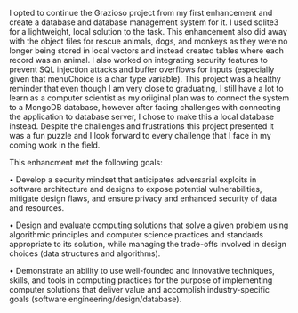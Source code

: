 I opted to continue the Grazioso project from my first enhancement and create a database and database management system for it. I used sqlite3 for a lightweight, local solution to the task. This enhancement also did away with the object files for rescue animals, dogs, and monkeys as they were no longer being stored in local vectors and instead created tables where each record was an animal. I also worked on integrating security features to prevent SQL injection attacks and buffer overflows for inputs (especially given that menuChoice is a char type variable). This project was a healthy reminder that even though I am very close to graduating, I still have a lot to learn as a computer scientist as my oriiginal plan was to connect the system to a MongoDB database, however after facing challenges with connecting the application to database server, I chose to make this a local database instead. Despite the challenges and frustrations this project presented it was a fun puzzle and I look forward to every challenge that I face in my coming work in the field.

This enhancment met the following goals:

•	Develop a security mindset that anticipates adversarial exploits in software architecture and designs to expose potential vulnerabilities, mitigate design flaws, and ensure privacy and enhanced security of data and resources.

•	Design and evaluate computing solutions that solve a given problem using algorithmic principles and computer science practices and standards appropriate to its solution, while managing the trade-offs involved in design choices (data structures and algorithms).

•	Demonstrate an ability to use well-founded and innovative techniques, skills, and tools in computing practices for the purpose of implementing computer solutions that deliver value and accomplish industry-specific goals (software engineering/design/database).
